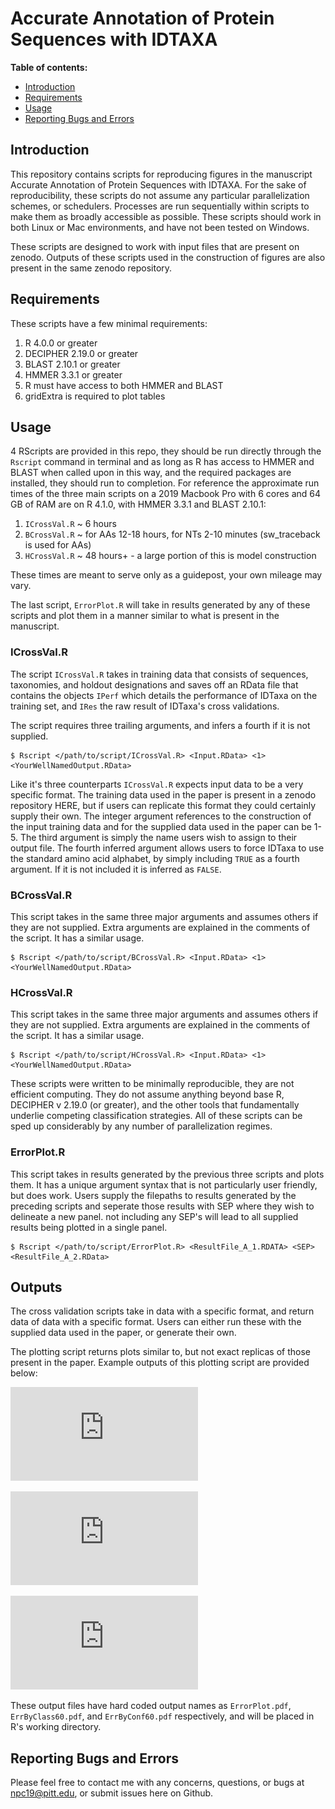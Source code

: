 # Accurate Annotation of Protein Sequences with IDTAXA

**Table of contents:**
- [Introduction](#introduction)
- [Requirements](#requirements)
- [Usage](#usage)
- [Reporting Bugs and Errors](#Reporting-Bugs-and-Errors)

## Introduction

This repository contains scripts for reproducing figures in the manuscript Accurate Annotation of Protein Sequences with IDTAXA. For the sake of reproducibility, these scripts do not assume any particular parallelization schemes, or schedulers. Processes are run sequentially within scripts to make them as broadly accessible as possible. These scripts should work in both Linux or Mac environments, and have not been tested on Windows.

These scripts are designed to work with input files that are present on zenodo. Outputs of these scripts used in the construction of figures are also present in the same zenodo repository.

## Requirements

These scripts have a few minimal requirements:

1. R 4.0.0 or greater
2. DECIPHER 2.19.0 or greater
3. BLAST 2.10.1 or greater
4. HMMER 3.3.1 or greater
5. R must have access to both HMMER and BLAST
6. gridExtra is required to plot tables

## Usage

4 RScripts are provided in this repo, they should be run directly through the `Rscript` command in terminal and as long as R has access to HMMER and BLAST when called upon in this way, and the required packages are installed, they should run to completion. For reference the approximate run times of the three main scripts on a 2019 Macbook Pro with 6 cores and 64 GB of RAM are on R 4.1.0, with HMMER 3.3.1 and BLAST 2.10.1:

1. `ICrossVal.R` ~ 6 hours
2. `BCrossVal.R` ~ for AAs 12-18 hours, for NTs 2-10 minutes (sw_traceback is used for AAs)
3. `HCrossVal.R` ~ 48 hours+ - a large portion of this is model construction

These times are meant to serve only as a guidepost, your own mileage may vary.

The last script, `ErrorPlot.R` will take in results generated by any of these scripts and plot them in a manner similar to what is present in the manuscript.

### ICrossVal.R

The script `ICrossVal.R` takes in training data that consists of sequences, taxonomies, and holdout designations and saves off an RData file that contains the objects `IPerf` which details the performance of IDTaxa on the training set, and `IRes` the raw result of IDTaxa's cross validations.

The script requires three trailing arguments, and infers a fourth if it is not supplied.

```
$ Rscript </path/to/script/ICrossVal.R> <Input.RData> <1> <YourWellNamedOutput.RData>
```

Like it's three counterparts `ICrossVal.R` expects input data to be a very specific format. The training data used in the paper is present in a zenodo repository HERE, but if users can replicate this format they could certainly supply their own. The integer argument references to the construction of the input training data and for the supplied data used in the paper can be 1-5. The third argument is simply the name users wish to assign to their output file. The fourth inferred argument allows users to force IDTaxa to use the standard amino acid alphabet, by simply including `TRUE` as a fourth argument. If it is not included it is inferred as `FALSE`.


### BCrossVal.R

This script takes in the same three major arguments and assumes others if they are not supplied. Extra arguments are explained in the comments of the script. It has a similar usage.

```
$ Rscript </path/to/script/BCrossVal.R> <Input.RData> <1> <YourWellNamedOutput.RData>
```

### HCrossVal.R

This script takes in the same three major arguments and assumes others if they are not supplied. Extra arguments are explained in the comments of the script. It has a similar usage.

```
$ Rscript </path/to/script/HCrossVal.R> <Input.RData> <1> <YourWellNamedOutput.RData>
```

These scripts were written to be minimally reproducible, they are not efficient computing. They do not assume anything beyond base R, DECIPHER v 2.19.0 (or greater), and the other tools that fundamentally underlie competing classification strategies. All of these scripts can be sped up considerably by any number of parallelization regimes.

### ErrorPlot.R

This script takes in results generated by the previous three scripts and plots them. It has a unique argument syntax that is not particularly user friendly, but does work. Users supply the filepaths to results generated by the preceding scripts and seperate those results with SEP where they wish to delineate a new panel. not including any SEP's will lead to all supplied results being plotted in a single panel.

```
$ Rscript </path/to/script/ErrorPlot.R> <ResultFile_A_1.RDATA> <SEP> <ResultFile_A_2.RData>
```

## Outputs

The cross validation scripts take in data with a specific format, and return data of data with a specific format. Users can either run these with the supplied data used in the paper, or generate their own.

The plotting script returns plots similar to, but not exact replicas of those present in the paper. Example outputs of this plotting script are provided below:

![Error Rates Plotted](https://github.com/npcooley/AAClassification/blob/master/errorplot.pdf)

![Error Rates when classifiers are 60% Confident](https://github.com/npcooley/AAClassification/blob/master/ErrByConf60.pdf)

![Error Rates when classifiers have classified 60% of classifiable sequences](https://github.com/npcooley/AAClassification/blob/master/ErrByClass60.pdf)

These output files have hard coded output names as `ErrorPlot.pdf`, `ErrByClass60.pdf`, and `ErrByConf60.pdf` respectively, and will be placed in R's working directory.

## Reporting Bugs and Errors

Please feel free to contact me with any concerns, questions, or bugs at npc19@pitt.edu, or submit issues here on Github.


